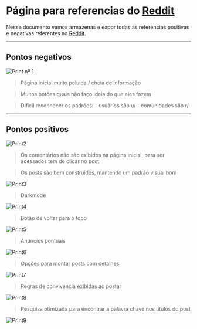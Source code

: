 
# Página para referencias do [Reddit](https://www.reddit.com/)

Nesse documento vamos armazenas e expor todas as referencias positivas e negativas referentes ao [Reddit](https://www.reddit.com/).

---

## Pontos negativos

![Print nº 1](https://github.com/controlyproject/docs/blob/main/referencias/ref-reddit/1.png)

> Página inicial muito poluida / cheia de informação

> Muitos botões quais não faço ideia do que eles fazem

> Dificil reconhecer os padrões:
	- usuários são u/
	- comunidades são r/

---

## Pontos positivos

![Print2](https://github.com/controlyproject/docs/blob/main/referencias/ref-reddit/2.png)

> Os comentários não são exibidos na página inicial, para ser acessados tem de clicar no post

> Os posts são bem construidos, mantendo um padrão visual bom

![Print3](https://github.com/controlyproject/docs/blob/main/referencias/ref-reddit/3.png)

> Darkmode

![Print4](https://github.com/controlyproject/docs/blob/main/referencias/ref-reddit/4.png)

> Botão de voltar para o topo

![Print5](https://github.com/controlyproject/docs/blob/main/referencias/ref-reddit/5.png)

> Anuncios pontuais

![Print6](https://github.com/controlyproject/docs/blob/main/referencias/ref-reddit/6.png)

> Opções para montar posts com detalhes

![Print7](https://github.com/controlyproject/docs/blob/main/referencias/ref-reddit/7.png)

> Regras de convivencia exibidas ao postar

![Print8](https://github.com/controlyproject/docs/blob/main/referencias/ref-reddit/8.png)

> Pesquisa otimizada para encontrar a palavra chave nos titulos do post

![Print9](https://github.com/controlyproject/docs/blob/main/referencias/ref-reddit/9.png)
